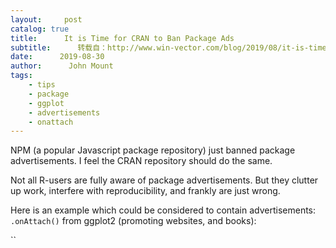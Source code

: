 ```yaml
---
layout:     post
catalog: true
title:      It is Time for CRAN to Ban Package Ads
subtitle:      转载自：http://www.win-vector.com/blog/2019/08/it-is-time-for-cran-to-ban-package-ads/
date:      2019-08-30
author:      John Mount
tags:
    - tips
    - package
    - ggplot
    - advertisements
    - onattach
---
```


NPM (a popular Javascript package repository) just banned package advertisements. I feel the CRAN repository should do the same.




Not all R-users are fully aware of package advertisements. But they clutter up work, interfere with reproducibility, and frankly are just wrong.

Here is an example which could be considered to contain advertisements: `.onAttach()` from ggplot2 (promoting websites, and books):

``
